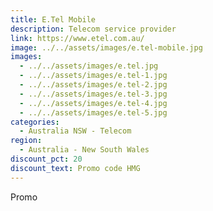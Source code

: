 ```yaml
---
title: E.Tel Mobile
description: Telecom service provider
link: https://www.etel.com.au/
image: ../../assets/images/e.tel-mobile.jpg
images:
  - ../../assets/images/e.tel.jpg
  - ../../assets/images/e.tel-1.jpg
  - ../../assets/images/e.tel-2.jpg
  - ../../assets/images/e.tel-3.jpg
  - ../../assets/images/e.tel-4.jpg
  - ../../assets/images/e.tel-5.jpg
categories:
  - Australia NSW - Telecom
region:
  - Australia - New South Wales
discount_pct: 20
discount_text: Promo code HMG
---
```

Promo

